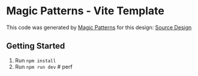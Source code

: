 # Magic Patterns - Vite Template

This code was generated by [Magic Patterns](https://magicpatterns.com) for this design: [Source Design](https://magicpatterns.com/c/7gfsvyjmphew966tr27wbv)

## Getting Started

1. Run `npm install`
2. Run `npm run dev`
#   p e r f  
 